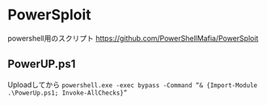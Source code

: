 # PowerSploit
powershell用のスクリプト
https://github.com/PowerShellMafia/PowerSploit

## PowerUP.ps1
Uploadしてから
`powershell.exe -exec bypass -Command “& {Import-Module .\PowerUp.ps1; Invoke-AllChecks}”`
